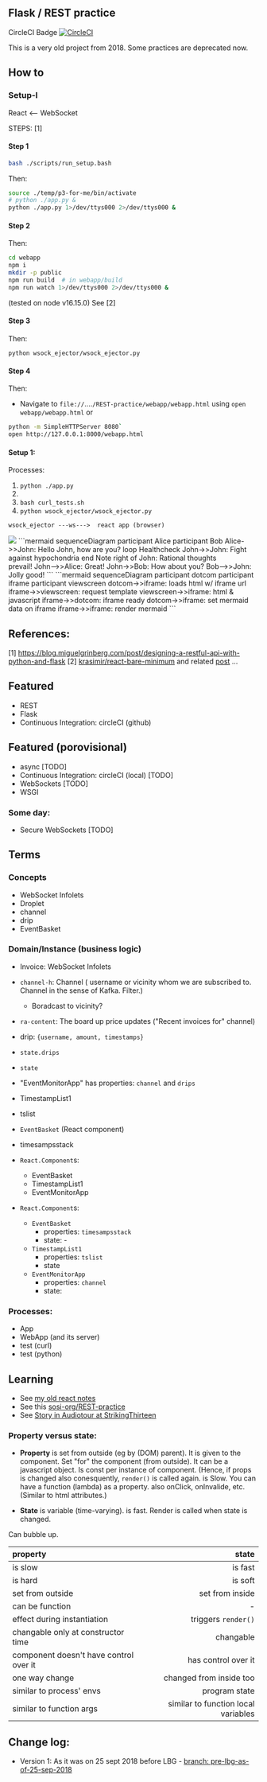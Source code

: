 ## Flask / REST practice

CircleCI Badge [![CircleCI](https://circleci.com/gh/sosi-org/REST-practice.svg?style=svg)](https://circleci.com/gh/sosi-org/REST-practice)

This is a very old project from 2018. Some practices are deprecated now.

## How to
### Setup-I

React <-- WebSocket

STEPS: [1]
#### Step 1
```bash
bash ./scripts/run_setup.bash
```
Then:
```bash
source ./temp/p3-for-me/bin/activate
# python ./app.py &
python ./app.py 1>/dev/ttys000 2>/dev/ttys000 &
```
#### Step 2
Then:
```bash
cd webapp
npm i
mkdir -p public
npm run build  # in webapp/build
npm run watch 1>/dev/ttys000 2>/dev/ttys000 &
```
(tested on node v16.15.0)
See [2]

#### Step 3
Then:
```
python wsock_ejector/wsock_ejector.py
```

#### Step 4
Then:
* Navigate to `file://`....`/REST-practice/webapp/webapp.html` using `open webapp/webapp.html`
or
```bash
python -m SimpleHTTPServer 8080`
open http://127.0.0.1:8000/webapp.html
```

#### Setup 1:
Processes:
1. `python ./app.py`
2. ` `
3. `bash curl_tests.sh`
4. `python wsock_ejector/wsock_ejector.py`

```
wsock_ejector ---ws--->  react app (browser)
```
<!-- see https://github.com/sohale/point-process-simple-example/blob/master/caption.md -->
<!--- failed: -->
<img src="http://yuml.me/diagram/scruffy/class/[Input]EPSP -.->[State]λ -.-^[Spikes {bg:orange}]" />
<!--  https://medium.com/tenxor/how-to-generate-a-sequence-diagram-within-markdown-using-js-sequence-diagram-and-mkdocs-91dd4fe0b8fb -->
<!-- https://github.blog/2022-02-14-include-diagrams-markdown-files-mermaid/ -->
```mermaid
sequenceDiagram
    participant Alice
    participant Bob
    Alice->>John: Hello John, how are you?
    loop Healthcheck
        John->>John: Fight against hypochondria
    end
    Note right of John: Rational thoughts <br/>prevail!
    John-->>Alice: Great!
    John->>Bob: How about you?
    Bob-->>John: Jolly good!
```
```mermaid
sequenceDiagram
    participant dotcom
    participant iframe
    participant viewscreen
    dotcom->>iframe: loads html w/ iframe url
    iframe->>viewscreen: request template
    viewscreen->>iframe: html & javascript
    iframe->>dotcom: iframe ready
    dotcom->>iframe: set mermaid data on iframe
    iframe->>iframe: render mermaid
```

## References:
[1]  https://blog.miguelgrinberg.com/post/designing-a-restful-api-with-python-and-flask
[2] [krasimir/react-bare-minimum](https://github.com/krasimir/react-bare-minimum) and related [post](https://krasimirtsonev.com/blog/article/The-bare-minimum-to-work-with-React) ...


## Featured
* REST
* Flask
* Continuous Integration: circleCI (github)

## Featured (porovisional)
* async [TODO]
* Continuous Integration: circleCI (local) [TODO]
* WebSockets [TODO]
* WSGI

### Some day:
* Secure WebSockets [TODO]

## Terms
### Concepts
* WebSocket Infolets
* Droplet
* channel
* drip
* EventBasket

### Domain/Instance (business logic)
* Invoice: WebSocket Infolets
* `channel-h`: Channel ( username or vicinity whom we are subscribed to. Channel in the sense of Kafka. Filter.)
   *   Boradcast to vicinity?
* `ra-content`: The board up price updates ("Recent invoices for" channel)
* drip: `{username, amount, timestamps}`
* `state.drips`
* `state`
* "EventMonitorApp" has properties: `channel` and `drips`

* TimestampList1
* tslist

* `EventBasket` (React component)
* timesampsstack

* `React.Component`s:
   * EventBasket
   * TimestampList1
   * EventMonitorApp

* `React.Component`s:
   * `EventBasket`
        * properties: `timesampsstack`
        * state: -
   * `TimestampList1`
        * properties: `tslist`
        * state
   * `EventMonitorApp`
        * properties: `channel`
        * state:



### Processes:
   * App
   * WebApp (and its server)
   * test (curl)
   * test (python)

## Learning
* See [my old react notes](https://github.com/sohale/cs-glossaries/blob/master/js/react.md)
* See this [sosi-org/REST-practice](https://github.com/sosi-org/REST-practice)
* See [Story in Audiotour at StrikingThirteen](https://github.com/StrikingThirteen/Audiotour-Sandbox/blob/master/spa/hello-world/src/Story.js)

### Property versus state:
* **Property** is set from outside (eg by (DOM) parent). It is given to the component. Set "for" the component (from outside). It can be a javascript object. Is const per instance of component. (Hence, if props is changed also conesquently, `render()` is called again. is Slow. You can have a function (lambda) as a property. also onClick, onInvalide, etc. (Similar to html attributes.)

* **State** is variable (time-varying). is fast. Render is called when state is changed.

Can bubble up.

|  property               |       state     |
|:------------------------|----------------:|
| is slow                 | is fast         |
| is hard                 | is soft         |
| set from outside        | set from inside |
| can be function         | -               |
| effect during instantiation             | triggers `render()`     |
| changable only at constructor time      | changable               |
| component doesn't have control over it  | has control over it     |
| one way change                          | changed from inside too |
| similar to process' envs                | program state           |
| similar to function args                | similar to function local variables |


## Change log:
* Version 1: As it was on 25 sept 2018 before LBG - [branch: pre-lbg-as-of-25-sep-2018](https://github.com/sosi-org/REST-practice/tree/pre-lbg-as-of-25-sep-2018)
